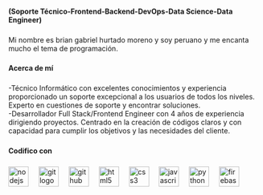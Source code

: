 <h4 align="left">(Soporte Técnico-Frontend-Backend-DevOps-Data Science-Data Engineer)</h4>

###

<p align="left">Mi nombre es brian gabriel hurtado moreno y soy peruano y me encanta mucho el tema de programación.</p>

###

<h4 align="left">Acerca de mí</h4>

###

<p align="left">-Técnico Informático con excelentes conocimientos y experiencia proporcionado un soporte excepcional a los usuarios de todos los niveles. Experto en cuestiones de soporte y encontrar soluciones. <br>-Desarrollador Full Stack/Frontend Engineer con 4 años de experiencia dirigiendo proyectos. Centrado en la creación de códigos claros y con capacidad para cumplir los objetivos y las necesidades del cliente.</p>

###

<h4 align="left">Codifico con</h4>

###

<div align="left">
  <img src="https://skillicons.dev/icons?i=nodejs" height="40" alt="nodejs logo"  />
  <img width="12" />
  <img src="https://skillicons.dev/icons?i=git" height="40" alt="git logo"  />
  <img width="12" />
  <img src="https://skillicons.dev/icons?i=github" height="40" alt="github logo"  />
  <img width="12" />
  <img src="https://skillicons.dev/icons?i=html" height="40" alt="html5 logo"  />
  <img width="12" />
  <img src="https://skillicons.dev/icons?i=css" height="40" alt="css3 logo"  />
  <img width="12" />
  <img src="https://skillicons.dev/icons?i=js" height="40" alt="javascript logo"  />
  <img width="12" />
  <img src="https://skillicons.dev/icons?i=py" height="40" alt="python logo"  />
  <img width="12" />
  <img src="https://skillicons.dev/icons?i=firebase" height="40" alt="firebase logo"  />
</div>

###

